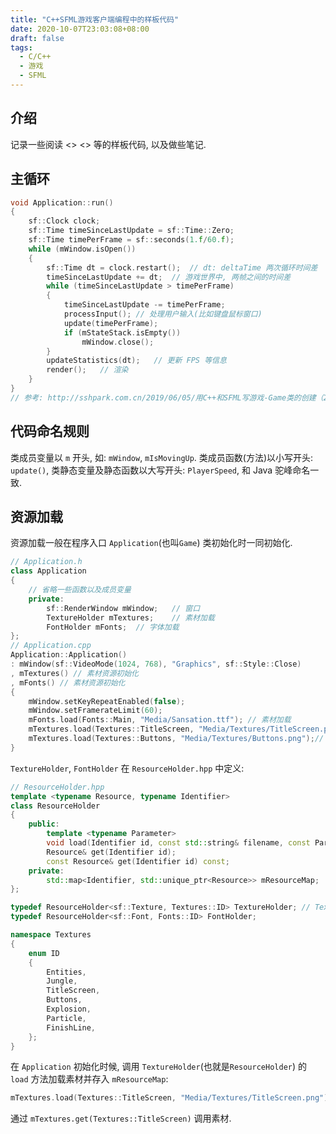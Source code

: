 ```yaml
---
title: "C++SFML游戏客户端编程中的样板代码"
date: 2020-10-07T23:03:08+08:00
draft: false
tags:
  - C/C++
  - 游戏
  - SFML
---
```


## 介绍

记录一些阅读 <<SFML Game Development>> <<SFML Game Development By Example>> 等的样板代码, 以及做些笔记.

## 主循环

```cpp
void Application::run()
{
	sf::Clock clock;
	sf::Time timeSinceLastUpdate = sf::Time::Zero;
	sf::Time timePerFrame = sf::seconds(1.f/60.f);
	while (mWindow.isOpen())
	{
		sf::Time dt = clock.restart();	// dt: deltaTime 两次循环时间差
		timeSinceLastUpdate += dt;	// 游戏世界中, 两帧之间的时间差
		while (timeSinceLastUpdate > timePerFrame)
		{
			timeSinceLastUpdate -= timePerFrame;
			processInput();	// 处理用户输入(比如键盘鼠标窗口)
			update(timePerFrame);
			if (mStateStack.isEmpty())
				mWindow.close();
		}
		updateStatistics(dt);	// 更新 FPS 等信息
		render();	// 渲染
	}
}
// 参考: http://sshpark.com.cn/2019/06/05/用C++和SFML写游戏-Game类的创建（2）/
```

## 代码命名规则

类成员变量以 `m` 开头, 如: `mWindow`, `mIsMovingUp`. 类成员函数(方法)以小写开头: `update()`, 类静态变量及静态函数以大写开头: `PlayerSpeed`, 和 Java 驼峰命名一致.

## 资源加载

资源加载一般在程序入口 `Application`(也叫`Game`) 类初始化时一同初始化.

```cpp
// Application.h
class Application
{
	// 省略一些函数以及成员变量
	private:
		sf::RenderWindow mWindow;	// 窗口
		TextureHolder mTextures;	// 素材加载
	  	FontHolder mFonts;	// 字体加载
};
// Application.cpp
Application::Application()
: mWindow(sf::VideoMode(1024, 768), "Graphics", sf::Style::Close)
, mTextures() // 素材资源初始化
, mFonts() // 素材资源初始化
{
	mWindow.setKeyRepeatEnabled(false);
	mWindow.setFramerateLimit(60);
	mFonts.load(Fonts::Main, "Media/Sansation.ttf"); // 素材加载
	mTextures.load(Textures::TitleScreen, "Media/Textures/TitleScreen.png"); // 素材加载
	mTextures.load(Textures::Buttons, "Media/Textures/Buttons.png");// 素材加载
}
```

`TextureHolder`, `FontHolder` 在 `ResourceHolder.hpp` 中定义:

```cpp
// ResourceHolder.hpp
template <typename Resource, typename Identifier>
class ResourceHolder
{
	public:
		template <typename Parameter>
		void load(Identifier id, const std::string& filename, const Parameter& secondParam);
		Resource& get(Identifier id);
		const Resource& get(Identifier id) const;
	private:
		std::map<Identifier, std::unique_ptr<Resource>>	mResourceMap;
};

typedef ResourceHolder<sf::Texture, Textures::ID> TextureHolder; // Textures 是命名空间, ID 是枚举类型
typedef ResourceHolder<sf::Font, Fonts::ID> FontHolder;

namespace Textures
{
	enum ID
	{
		Entities,
		Jungle,
		TitleScreen,
		Buttons,
		Explosion,
		Particle,
		FinishLine,
	};
}
```

在 `Application` 初始化时候, 调用 `TextureHolder`(也就是`ResourceHolder`) 的 `load` 方法加载素材并存入 `mResourceMap`:

```cpp
mTextures.load(Textures::TitleScreen, "Media/Textures/TitleScreen.png");
```

通过 `mTextures.get(Textures::TitleScreen)` 调用素材.
